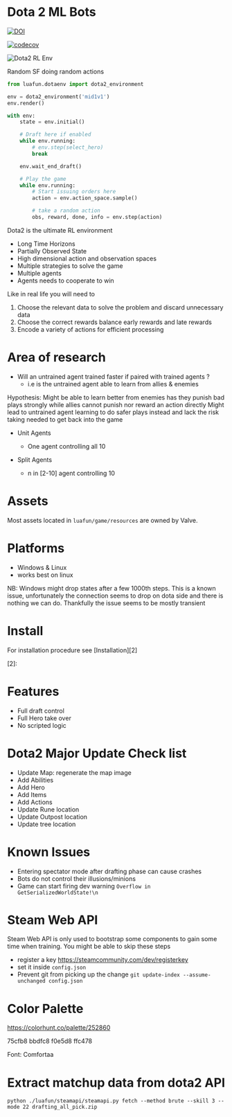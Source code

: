 Dota 2 ML Bots
==============

[![DOI](https://zenodo.org/badge/DOI/10.5281/zenodo.4514210.svg)](https://doi.org/10.5281/zenodo.4514210)

[![codecov](https://codecov.io/gh/Delaunay/LuaFun/branch/master/graph/badge.svg?token=ILL29DPOE3)](https://codecov.io/gh/Delaunay/LuaFun)


![Dota2 RL Env](docs/_static_/sfmid.gif)

Random SF doing random actions

```python
from luafun.dotaenv import dota2_environment

env = dota2_environment('mid1v1')
env.render()

with env:
    state = env.initial()

    # Draft here if enabled
    while env.running:
        # env.step(select_hero)
        break

    env.wait_end_draft()

    # Play the game
    while env.running:
        # Start issuing orders here
        action = env.action_space.sample()

        # take a random action
        obs, reward, done, info = env.step(action)
```


Dota2 is the ultimate RL environment

* Long Time Horizons
* Partially Observed State
* High dimensional action and observation spaces
* Multiple strategies to solve the game
* Multiple agents
* Agents needs to cooperate to win

Like in real life you will need to
1. Choose the relevant data to solve the problem and discard unnecessary data
2. Choose the correct rewards balance early rewards and late rewards
3. Encode a variety of actions for efficient processing


# Area of research

* Will an untrained agent trained faster if paired with trained agents ?
    * i.e is the untrained agent able to learn from allies & enemies

Hypothesis: Might be able to learn better from enemies has they punish bad plays strongly
while allies cannot punish nor reward an action directly
Might lead to untrained agent learning to do safer plays instead and lack the risk taking needed to
get back into the game

* Unit Agents
    * One agent controlling all 10

* Split Agents
    * n in \[2-10\] agent controlling 10


# Assets

Most assets located in `luafun/game/resources` are owned by Valve.

# Platforms

* Windows & Linux
* works best on linux


NB: Windows might drop states after a few 1000th steps.
This is a known issue, unfortunately the connection seems to drop on
dota side and there is nothing we can do. Thankfully the issue seems to be
mostly transient

# Install

For installation procedure see [Installation][2]

[2]:

# Features

* Full draft control
* Full Hero take over
* No scripted logic

# Dota2 Major Update Check list

* Update Map: regenerate the map image
* Add Abilities
* Add Hero
* Add Items
* Add Actions
* Update Rune location
* Update Outpost location
* Update tree location

# Known Issues

* Entering spectator mode after drafting phase can cause crashes
* Bots do not control their illusions/minions
* Game can start firing dev warning `Overflow in GetSerializedWorldState!\n`

# Steam Web API

Steam Web API is only used to bootstrap some components to gain some time when training.
You might be able to skip these steps

* register a key https://steamcommunity.com/dev/registerkey
* set it inside `config.json`
* Prevent git from picking up the change
    `git update-index --assume-unchanged config.json`

# Color Palette

https://colorhunt.co/palette/252860

75cfb8
bbdfc8
f0e5d8
ffc478

Font: Comfortaa

# Extract matchup data from dota2 API

```
python ./luafun/steamapi/steamapi.py fetch --method brute --skill 3 --mode 22 drafting_all_pick.zip
```